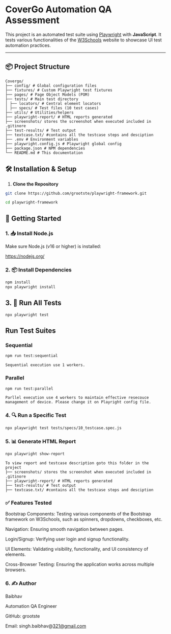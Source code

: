 # CoverGo Automation QA Assessment

This project is an automated test suite using [Playwright](https://playwright.dev/) with **JavaScript**. It tests various functionalities of the [W3Schools](https://www.w3schools.com/) website to showcase UI test automation practices.

---

## 📦 Project Structure

```text
Covergo/
├── config/ # Global configuration files
├── fixtures/ # Custom Playwright test fixtures
├── pages/ # Page Object Models (POM)
├── tests/ # Main test directory
│ ├── locators/ # Central element locators
│ ├── specs/ # Test files (10 test cases)
├── utils/ # Utilities/helpers
├── playwright-report/ # HTML reports generated
├── screenshots/ stores the screenshot when executed included in .gitinore
├── test-results/ # Test output
├── textcase.txt/ #contains all the testcase steps and desciption
├── .env # Environment variables
├── playwright.config.js # Playwright global config
├── package.json # NPM dependencies
└── README.md # This documentation

```

## 🛠️ Installation & Setup

1. **Clone the Repository**

```bash
git clone https://github.com/grootste/playwright-framework.git

cd playwright-framework

```


## 🚀 Getting Started

### 1. 📥 Install Node.js

Make sure Node.js (v16 or higher) is installed:

https://nodejs.org/

### 2. 📦 Install Dependencies

```bash
npm install
npx playwright install
```

## 3. 🧪 Run All Tests

```bash
npx playwright test
```

## Run Test Suites

###  Sequential
```bash
npm run test:sequential
```
```text
Sequential execution use 1 workers.
```

### Parallel
```bash
npm run test:parallel
```
```text
Parllel execution use 4 workers to maintain effective resecouce management of device. Please change it on Playright config file.
```
### 4. 🔍 Run a Specific Test

```bash
npx playwright test tests/specs/10_testcase.spec.js
```

### 5. 📊 Generate HTML Report

```bash
npx playwright show-report
```

```text
To view report and testcase description goto this folder in the project
├── screenshots/ stores the screenshot when executed included in .gitinore
├── playwright-report/ # HTML reports generated
├── test-results/ # Test output
├── textcase.txt/ #contains all the testcase steps and desciption
```

### ✅ Features Tested

Bootstrap Components: Testing various components of the Bootstrap framework on W3Schools, such as spinners, dropdowns, checkboxes, etc.

Navigation: Ensuring smooth navigation between pages.

Login/Signup: Verifying user login and signup functionality.

UI Elements: Validating visibility, functionality, and UI consistency of elements.

Cross-Browser Testing: Ensuring the application works across multiple browsers.


### 6. ✍️ Author
Baibhav

Automation QA Engineer

GitHub: grootste

Email: singh.baibhav@321@gmail.com